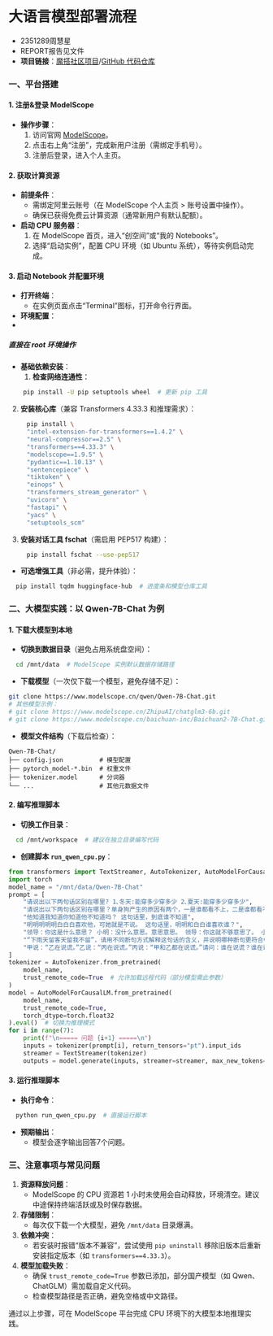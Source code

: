 # 大语言模型部署流程
- 2351289周慧星
- REPORT报告见文件
- **项目链接**：[魔搭社区项目](https://modelscope.cn/models/xing0518/AI4_LLM/summary)/[GitHub 代码仓库](https://github.com/xing05188/xing/tree/main/AI4_LLM)  

### **一、平台搭建**
#### **1. 注册&登录 ModelScope**
- **操作步骤**：
  1. 访问官网 [ModelScope](https://www.modelscope.cn/home)。
  2. 点击右上角“注册”，完成新用户注册（需绑定手机号）。
  3. 注册后登录，进入个人主页。

#### **2. 获取计算资源**
- **前提条件**：
  - 需绑定阿里云账号（在 ModelScope 个人主页 > 账号设置中操作）。
  - 确保已获得免费云计算资源（通常新用户有默认配额）。
- **启动 CPU 服务器**：
  1. 在 ModelScope 首页，进入“创空间”或“我的 Notebooks”。
  2. 选择“启动实例”，配置 CPU 环境（如 Ubuntu 系统），等待实例启动完成。

#### **3. 启动 Notebook 并配置环境**
- **打开终端**：
  - 在实例页面点击“Terminal”图标，打开命令行界面。
- **环境配置**：
- 
##### **直接在 root 环境操作**
- **基础依赖安装**：
  1. **检查网络连通性**：
```bash
    pip install -U pip setuptools wheel  # 更新 pip 工具
```
  2. **安装核心库**（兼容 Transformers 4.33.3 和推理需求）：
```bash
     pip install \
     "intel-extension-for-transformers==1.4.2" \
     "neural-compressor==2.5" \
     "transformers==4.33.3" \
     "modelscope==1.9.5" \
     "pydantic==1.10.13" \
     "sentencepiece" \
     "tiktoken" \
     "einops" \
     "transformers_stream_generator" \
     "uvicorn" \
     "fastapi" \
     "yacs" \
     "setuptools_scm"
```
  3. **安装对话工具 fschat**（需启用 PEP517 构建）：
```bash
     pip install fschat --use-pep517
```
- **可选增强工具**（非必需，提升体验）：
```bash
  pip install tqdm huggingface-hub  # 进度条和模型仓库工具
```


### **二、大模型实践：以 Qwen-7B-Chat 为例**
#### **1. 下载大模型到本地**
- **切换到数据目录**（避免占用系统盘空间）：
```bash
  cd /mnt/data  # ModelScope 实例默认数据存储路径
```
- **下载模型**（一次仅下载一个模型，避免存储不足）：
```bash
git clone https://www.modelscope.cn/qwen/Qwen-7B-Chat.git                 # 下载 Qwen-7B-Chat
# 其他模型示例：
# git clone https://www.modelscope.cn/ZhipuAI/chatglm3-6b.git             # ChatGLM3-6B
# git clone https://www.modelscope.cn/baichuan-inc/Baichuan2-7B-Chat.git  #百川
```
- **模型文件结构**（下载后检查）：
```
Qwen-7B-Chat/
├── config.json          # 模型配置
├── pytorch_model-*.bin  # 权重文件
├── tokenizer.model      # 分词器
└── ...                  # 其他元数据文件
```

#### **2. 编写推理脚本**
- **切换工作目录**：
```bash
  cd /mnt/workspace  # 建议在独立目录编写代码
```
- **创建脚本 `run_qwen_cpu.py`**：
```python
from transformers import TextStreamer, AutoTokenizer, AutoModelForCausalLM
import torch
model_name = "/mnt/data/Qwen-7B-Chat"
prompt = [
    "请说出以下两句话区别在哪里? 1､冬天:能穿多少穿多少 2､夏天:能穿多少穿多少",
    "请说出以下两句话区别在哪里？单身狗产生的原因有两个，一是谁都看不上，二是谁都看不上",
    "他知道我知道你知道他不知道吗？ 这句话里，到底谁不知道",
    "明明明明明白白白喜欢他，可她就是不说。 这句话里，明明和白白谁喜欢谁？",
    "领导：你这是什么意思？ 小明：没什么意思。意思意思。 领导：你这就不够意思了。 小明：小意思，小意思。领导：你这人真有意思。 小明：其实也没有别的意思。领导：那我就不好意思了。 小明：是我不好意思。请问：以上“意思”分别是什么意思。",
    "“下雨天留客天留我不留”，请用不同断句方式解释这句话的含义，并说明哪种断句更符合中文表达习惯。",
    "甲说：“乙在说谎。”乙说：“丙在说谎。”丙说：“甲和乙都在说谎。”请问：谁在说谎？谁在说真话？"
]
tokenizer = AutoTokenizer.from_pretrained(
    model_name,
    trust_remote_code=True  # 允许加载远程代码（部分模型需此参数）
)
model = AutoModelForCausalLM.from_pretrained(
    model_name,
    trust_remote_code=True,
    torch_dtype=torch.float32
).eval()  # 切换为推理模式
for i in range(7):
    print(f"\n===== 问题 {i+1} =====\n")
    inputs = tokenizer(prompt[i], return_tensors="pt").input_ids
    streamer = TextStreamer(tokenizer)
    outputs = model.generate(inputs, streamer=streamer, max_new_tokens=300) 
```

#### **3. 运行推理脚本**
- **执行命令**：
```bash
  python run_qwen_cpu.py  # 直接运行脚本
```
- **预期输出**：
  - 模型会逐字输出回答7个问题。  

### **三、注意事项与常见问题**
1. **资源释放问题**：
   - ModelScope 的 CPU 资源若 1 小时未使用会自动释放，环境清空。建议中途保持终端活跃或及时保存数据。
2. **存储限制**：
   - 每次仅下载一个大模型，避免 `/mnt/data` 目录爆满。
3. **依赖冲突**：
   - 若安装时报错“版本不兼容”，尝试使用 `pip uninstall` 移除旧版本后重新安装指定版本（如 `transformers==4.33.3`）。
4. **模型加载失败**：
   - 确保 `trust_remote_code=True` 参数已添加，部分国产模型（如 Qwen、ChatGLM）需加载自定义代码。
   - 检查模型路径是否正确，避免空格或中文路径。


通过以上步骤，可在 ModelScope 平台完成 CPU 环境下的大模型本地推理实践。